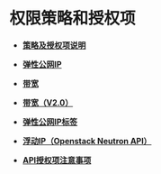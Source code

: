 # 权限策略和授权项<a name="eip_apipermission_0000"></a>

-   **[策略及授权项说明](策略及授权项说明.md)**  

-   **[弹性公网IP](弹性公网IP.md)**  

-   **[带宽](带宽-0.md)**  

-   **[带宽（V2.0）](带宽（V2-0）.md)**  

-   **[弹性公网IP标签](弹性公网IP标签.md)**  

-   **[浮动IP（Openstack Neutron API）](浮动IP（Openstack-Neutron-API）.md)**  

-   **[API授权项注意事项](API授权项注意事项.md)**  


